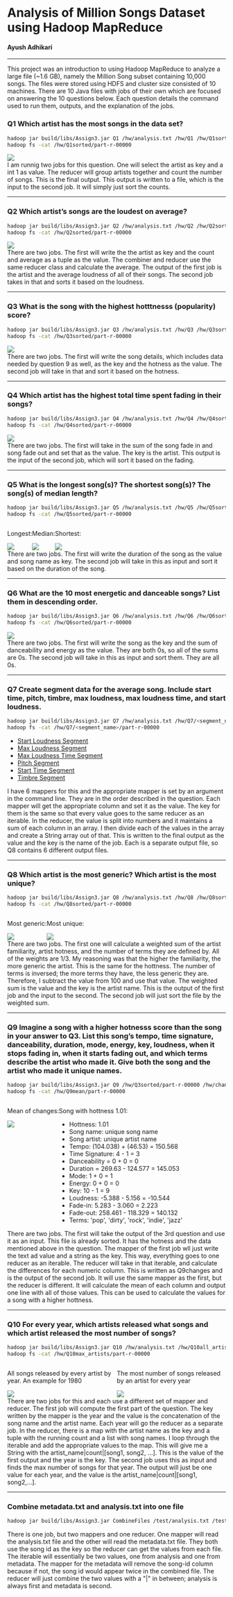 # Analysis of Million Songs Dataset using Hadoop MapReduce
#### Ayush Adhikari
<hr>

This project was an introduction to using Hadoop MapReduce to analyze a large file (~1.6 GB), namely the Million Song subset containing 10,000 songs. The files were stored using HDFS and cluster size consisted of 10 machines. There are 10 Java files with jobs of their own which are focused on answering the 10 questions below. Each question details the command used to run them, outputs, and the explanation of the jobs.

### Q1 Which artist has the most songs in the data set?
```bash
hadoop jar build/libs/Assign3.jar Q1 /hw/analysis.txt /hw/Q1 /hw/Q1sorted
hadoop fs -cat /hw/Q1sorted/part-r-00000
```
<div style="display:flex">
    <img src="static/Q1.png">
</div>
I am runnig two jobs for this question. One will select the artist as key and a int 1 as value. The reducer will group artists together and count the number of songs. This is the final output. This output is written to a file, which is the input to the second job. It will simply just sort the counts.

<hr>

### Q2 Which artist’s songs are the loudest on average?
```bash
hadoop jar build/libs/Assign3.jar Q2 /hw/analysis.txt /hw/Q2 /hw/Q2sorted
hadoop fs -cat /hw/Q2sorted/part-r-00000
```
<div style="display:flex">
    <img src="static/Q2.png">
</div>
There are two jobs. The first will write the the artist as key and the count and average as a tuple as the value. The combiner and reducer use the same reducer class and calculate the average. The output of the first job is the artist and the average loudness of all of their songs. The second job takes in that and sorts it based on the loudness.

<hr>

### Q3 What is the song with the highest hotttnesss (popularity) score?
```bash
hadoop jar build/libs/Assign3.jar Q3 /hw/analysis.txt /hw/Q3 /hw/Q3sorted
hadoop fs -cat /hw/Q3sorted/part-r-00000
```
<div style="display:flex">
    <img src="static/Q3.png">
</div>
There are two jobs. The first will write the song details, which includes data needed by question 9 as well, as the key and the hotness as the value. The second job will take in that and sort it based on the hotness.

<hr>

### Q4 Which artist has the highest total time spent fading in their songs?
```bash
hadoop jar build/libs/Assign3.jar Q4 /hw/analysis.txt /hw/Q4 /hw/Q4sorted
hadoop fs -cat /hw/Q4sorted/part-r-00000
```
<div style="display:flex">
    <img src="static/Q4.png">
</div>
There are two jobs. The first will take in the sum of the song fade in and song fade out and set that as the value. The key is the artist. This output is the input of the second job, which will sort it based on the fading.

<hr>

### Q5 What is the longest song(s)? The shortest song(s)? The song(s) of median length?
```bash
hadoop jar build/libs/Assign3.jar Q5 /hw/analysis.txt /hw/Q5 /hw/Q5sorted
hadoop fs -cat /hw/Q5sorted/part-r-00000
```
<div style="display:flex">
    <div>
        <p>Longest: </p>
        <img src="static/Q5long.png">
    </div>
    <div>
        <p>Median: </p>
        <img src="static/Q5median.png">
    </div>
    <div>
        <p>Shortest: </p>
        <img src="static/Q5short.png">
    </div>
</div>
There are two jobs. The first will write the duration of the song as the value and song name as key. The second job will take in this as input and sort it based on the duration of the song.

<hr>

### Q6 What are the 10 most energetic and danceable songs? List them in descending order.
```bash
hadoop jar build/libs/Assign3.jar Q6 /hw/analysis.txt /hw/Q6 /hw/Q6sorted
hadoop fs -cat /hw/Q6sorted/part-r-00000
```
<div style="display:flex">
     <img src="static/Q6.png">
</div>
There are two jobs. The first will write the song as the key and the sum of danceability and energy as the value. They are both 0s, so all of the sums are 0s. The second job will take in this as input and sort them. They are all 0s.

<hr>

### Q7 Create segment data for the average song. Include start time, pitch, timbre, max loudness, max loudness time, and start loudness.
```bash
hadoop jar build/libs/Assign3.jar Q7 /hw/analysis.txt /hw/Q7/<segment_name> <1-6>
hadoop fs -cat /hw/Q7/<segment_name>/part-r-00000
```
<div>
    <ul>
        <li><a href="./hw/Q7/loudness_start/part-r-00000">Start Loudness Segment</a></li>
        <li><a href="./hw/Q7/max_loudness/part-r-00000">Max Loudness Segment</a></li>
        <li><a href="./hw/Q7/max_loudness_time/part-r-00000">Max Loudness Time Segment</a></li>
        <li><a href="./hw/Q7/pitch/part-r-00000">Pitch Segment</a></li>
        <li><a href="./hw/Q7/start_time/part-r-00000">Start Time Segment</a></li>
        <li><a href="./hw/Q7/timbre/part-r-00000">Timbre Segment</a></li>
    </ul>
</div>
I have 6 mappers for this and the appropriate mapper is set by an argument in the command line. They are in the order described in the question. Each mapper will get the appropriate column and set it as the value. The key for them is the same so that every value goes to the same reducer as an iterable. In the reducer, the value is split into numbers and it maintains a sum of each column in an array. I then divide each of the values in the array and create a String array out of that. This is written to the final output as the value and the key is the name of the job. Each is a separate output file, so Q8 contains 6 different output files.

<hr>

### Q8 Which artist is the most generic? Which artist is the most unique?
```bash
hadoop jar build/libs/Assign3.jar Q8 /hw/analysis.txt /hw/Q8 /hw/Q8sorted
hadoop fs -cat /hw/Q8sorted/part-r-00000
```
<div style="display:flex">
    <div>
        <p>Most generic: </p>
        <img src="static/Q8generic.png">
    </div>
    <div>
        <p>Most unique: </p>
        <img src="static/Q8unique.png">
    </div>
</div>
There are two jobs. The first one will calculate a weighted sum of the artist familiarity, artist hotness, and the number of terms they are defined by. All of the weights are 1/3. My reasoning was that the higher the familiarity, the more generic the artist. This is the same for the hottness. The number of terms is inversed; the more terms they have, the less generic they are. Therefore, I subtract the value from 100 and use that value. The weighted sum is the value and the key is the artist name. This is the output of the first job and the input to the second. The second job will just sort the file by the weighted sum.

<hr>

### Q9 Imagine a song with a higher hotnesss score than the song in your answer to Q3. List this song’s tempo, time signature, danceability, duration, mode, energy, key, loudness, when it stops fading in, when it starts fading out, and which terms describe the artist who made it. Give both the song and the artist who made it unique names.
```bash
hadoop jar build/libs/Assign3.jar Q9 /hw/Q3sorted/part-r-00000 /hw/changes /hw/Q9mean
hadoop fs -cat /hw/Q9mean/part-r-00000
```
<div style="display:flex">
    <div>
        <p>Mean of changes: </p>
        <img src="static/Q9.png">
    </div>
    <div>
        <p>Song with hottness 1.01: </p>
        <ul>
            <li>Hottness: 1.01</li>
            <li>Song name: unique song name</li>
            <li>Song artist: unique artist name</li>
            <li>Tempo: (104.038) + (46.53) = 150.568</li>
            <li>Time Signature: 4 - 1 = 3</li>
            <li>Danceability = 0 + 0 = 0</li>
            <li>Duration = 269.63 - 124.577 = 145.053</li>
            <li>Mode: 1 + 0 = 1</li>
            <li>Energy: 0 + 0 = 0</li>
            <li>Key: 10 - 1 = 9</li>
            <li>Loudness: -5.388 - 5.156 = -10.544</li>
            <li>Fade-in: 5.283 - 3.060 = 2.223</li>
            <li>Fade-out: 258.461 - 118.329 = 140.132</li>
            <li>Terms: 'pop', 'dirty', 'rock', 'indie', 'jazz'</li>
        </ul>
    </div>
</div>
There are two jobs. The first will take the output of the 3rd question and use it as an input. This file is already sorted. It has the hotness and the data mentioned above in the question. The mapper of the first job wll just write the text ad value and a string as the key. This way, everything goes to one reducer as an iterable. The reducer will take in that iterable, and calculate the differences for each numeric column. This is written as Q9changes and is the output of the second job. It will use the same mapper as the first, but the reducer is different. It will calculate the mean of each column and output one line with all of those values. This can be used to calculate the values for a song with a higher hottness.

<hr>

### Q10 For every year, which artists released what songs and which artist released the most number of songs?
```bash
hadoop jar build/libs/Assign3.jar Q10 /hw/analysis.txt /hw/Q10all_artists /hw/Q10max_artists
hadoop fs -cat /hw/Q10max_artists/part-r-00000
```
<div style="display:flex">
    <div>
        <p>All songs released by every artist by year. An example for 1980</p>
        <img src="static/Q10all.png">
    </div>
    <div>
        <p>The most number of songs released by an artist for every year</p>
        <img src="static/Q10max.png">
    </div>
</div>
There are two jobs for this and each use a different set of mapper and reducer. The first job will compute the first part of the question. The key written by the mapper is the year and the value is the concatenation of the song name and the artist name. Each year will go the reducer as a separate job. In the reducer, there is a map with the artist name as the key and a tuple with the running count and a list with song names. I loop through the iterable and add the appropriate values to the map. This will give me a String with the artist_name|count|[song1, song2, ...]. This is the value of the first output and the year is the key. The second job uses this as input and finds the max number of songs for that year. The output will just be one value for each year, and the value is the artist_name|count|[song1, song2,...].

<hr>

### Combine metadata.txt and analysis.txt into one file
```bash
hadoop jar build/libs/Assign3.jar CombineFiles /test/analysis.txt /test/metadata.txt /test/combined.txt
```
There is one job, but two mappers and one reducer. One mapper will read the analysis.txt file and the other will read the metadata.txt file. They both use the song id as the key so the reducer can get the values from each file. The iterable will essentially be two values, one from analysis and one from metadata. The mapper for the metadata will remove the song-id column because if not, the song id would appear twice in the combined file. The reducer will just combine the two values with a "|" in between; analysis is always first and metadata is second. 
